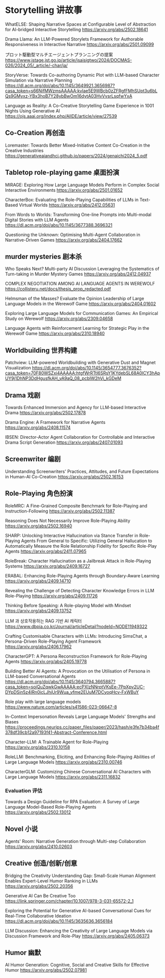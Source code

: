 # Storytelling 讲故事

WhatELSE: Shaping Narrative Spaces at Configurable Level of Abstraction for AI-bridged Interactive Storytelling
https://arxiv.org/abs/2502.18641

Drama Llama: An LLM-Powered Storylets Framework for Authorable Responsiveness in Interactive Narrative
https://arxiv.org/abs/2501.09099

プロット駆動型マルチエージェントプランニングの提案
https://www.jstage.jst.go.jp/article/jsaisigtwo/2024/DOCMAS-026/2024_05/_article/-char/ja/

StoryVerse: Towards Co-authoring Dynamic Plot with LLM-based Character Simulation via Narrative Planning
https://dl.acm.org/doi/abs/10.1145/3649921.3656987?casa_token=s66NifMWzmsAAAAA:kvlae5E9WBcb0zZFRgfFMhSUpt3u6bLQs9GMyxz-YBx3hoB7Y28ybBwOm16dytA03HvVvsrLsqfwYxA

Language as Reality: A Co-Creative Storytelling Game Experience in 1001 Nights Using Generative AI
https://ojs.aaai.org/index.php/AIIDE/article/view/27539

## Co-Creation 再创造
Loremaster: Towards Better Mixed-Initiative Content Co-Creation in the
Creative Industries
https://generativeaiandhci.github.io/papers/2024/genaichi2024_5.pdf

## Tabletop role-playing game 桌面扮演
MIRAGE: Exploring How Large Language Models Perform in Complex Social Interactive Environments
https://arxiv.org/abs/2501.01652

CharacterBox: Evaluating the Role-Playing Capabilities of LLMs in Text-Based Virtual Worlds
https://arxiv.org/abs/2412.05631

From Words to Worlds: Transforming One-line Prompts into Multi-modal Digital Stories with LLM Agents
https://dl.acm.org/doi/abs/10.1145/3677388.3696321

Questioning the Unknown: Optimising Multi-Agent Collaboration in Narrative-Driven Games
https://arxiv.org/abs/2404.17662

## murder mysteries 剧本杀

Who Speaks Next? Multi-party AI Discussion Leveraging the Systematics of Turn-taking in Murder Mystery Games
https://arxiv.org/abs/2412.04937

COMPLEX NEGOTIATION AMONG AI LANGUAGE AGENTS IN WEREWOLF
https://collisteru.net/docs/thesis_prop_redacted.pdf

Helmsman of the Masses? Evaluate the Opinion Leadership of Large Language Models in the Werewolf Game
https://arxiv.org/abs/2404.01602

Exploring Large Language Models for Communication Games: An Empirical Study on Werewolf
https://arxiv.org/abs/2309.04658

Language Agents with Reinforcement Learning for Strategic Play in the Werewolf Game
https://arxiv.org/abs/2310.18940

## Worldbuilding 世界构建
Patchview: LLM-powered Worldbuilding with Generative Dust and Magnet Visualization
https://dl.acm.org/doi/abs/10.1145/3654777.3676352?casa_token=70F80WSZxi4AAAAA:htgfWrRTtl6SRsY1KYdebSL68A0lCY3hApUY9j1DhNP3DdHgusfkAH_vA9aQ_08_pcbIW2hVi_kGDeM

## Drama 戏剧
Towards Enhanced Immersion and Agency for LLM-based Interactive Drama
https://arxiv.org/abs/2502.17878

Drama Engine: A Framework for Narrative Agents
https://arxiv.org/abs/2408.11574

IBSEN: Director-Actor Agent Collaboration for Controllable and Interactive Drama Script Generation
https://arxiv.org/abs/2407.01093

## Screenwriter 编剧 
Understanding Screenwriters' Practices, Attitudes, and Future Expectations in Human-AI Co-Creation
https://arxiv.org/abs/2502.16153

## Role-Playing 角色扮演

RoleMRC: A Fine-Grained Composite Benchmark for Role-Playing and Instruction-Following
https://arxiv.org/abs/2502.11387

Reasoning Does Not Necessarily Improve Role-Playing Ability
https://arxiv.org/abs/2502.16940

SHARP: Unlocking Interactive Hallucination via Stance Transfer in Role-Playing Agents
From General to Specific: Utilizing General Hallucation to Automatically Measure the Role Relationship Fidelity for Specific Role-Play Agents
https://arxiv.org/abs/2411.07965

RoleBreak: Character Hallucination as a Jailbreak Attack in Role-Playing Systems
https://arxiv.org/abs/2409.16727

ERABAL: Enhancing Role-Playing Agents through Boundary-Aware Learning
https://arxiv.org/abs/2409.14710

Revealing the Challenge of Detecting Character Knowledge Errors in LLM Role-Playing
https://arxiv.org/abs/2409.11726

Thinking Before Speaking: A Role-playing Model with Mindset
https://arxiv.org/abs/2409.13752

LLM 과 상호작용하는 RAG 기반 AI 캐릭터
https://www.dbpia.co.kr/Journal/articleDetail?nodeId=NODE11949322

Crafting Customisable Characters with LLMs: Introducing SimsChat, a Persona-Driven Role-Playing Agent Framework
https://arxiv.org/abs/2406.17962

CharacterGPT: A Persona Reconstruction Framework for Role-Playing Agents
https://arxiv.org/abs/2405.19778

Building Better AI Agents: A Provocation on the Utilisation of Persona in LLM-based Conversational Agents
https://dl.acm.org/doi/abs/10.1145/3640794.3665887?casa_token=sojQuZqwkGwAAAAA:ecPXIzNNrptVKsEe-7PpXpv2UC-DYpDSin5z4IRn0icLJhjUr9Wua_vfme2EUuM7DCyoqHcv-FxWBuY

Role play with large language models
https://www.nature.com/articles/s41586-023-06647-8

In-Context Impersonation Reveals Large Language Models' Strengths and Biases
https://proceedings.neurips.cc/paper_files/paper/2023/hash/e3fe7b34ba4f378df39cb12a97193f41-Abstract-Conference.html

Character-LLM: A Trainable Agent for Role-Playing
https://arxiv.org/abs/2310.10158

RoleLLM: Benchmarking, Eliciting, and Enhancing Role-Playing Abilities of Large Language Models
https://arxiv.org/abs/2310.00746

CharacterGLM: Customizing Chinese Conversational AI Characters with Large Language Models
https://arxiv.org/abs/2311.16832

### Evaluation 评估
Towards a Design Guideline for RPA Evaluation: A Survey of Large Language Model-Based Role-Playing Agents
https://arxiv.org/abs/2502.13012

## Novel 小说
Agents' Room: Narrative Generation through Multi-step Collaboration
https://arxiv.org/abs/2410.02603

## Creative 创造/创新/创意
Bridging the Creativity Understanding Gap: Small-Scale Human Alignment Enables Expert-Level Humor Ranking in LLMs
https://arxiv.org/abs/2502.20356

Generative AI Can Be Creative Too
https://link.springer.com/chapter/10.1007/978-3-031-65572-2_1

Exploring the Potential for Generative AI-based Conversational Cues for Real-Time Collaborative Ideation
https://dl.acm.org/doi/abs/10.1145/3635636.3656184

LLM Discussion: Enhancing the Creativity of Large Language Models via Discussion Framework and Role-Play
https://arxiv.org/abs/2405.06373

## Humor 幽默

AI Humor Generation: Cognitive, Social and Creative Skills for Effective Humor
https://arxiv.org/abs/2502.07981
